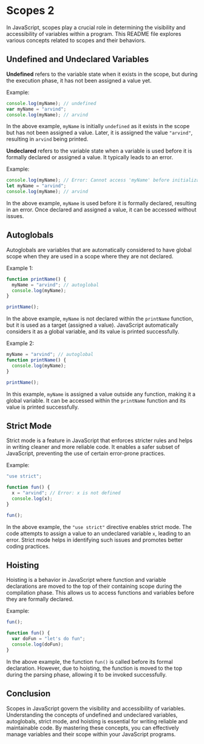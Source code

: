 # Scopes 2

In JavaScript, scopes play a crucial role in determining the visibility and accessibility of variables within a program. This README file explores various concepts related to scopes and their behaviors.

## Undefined and Undeclared Variables

**Undefined** refers to the variable state when it exists in the scope, but during the execution phase, it has not been assigned a value yet.

Example:

```javascript
console.log(myName); // undefined
var myName = "arvind";
console.log(myName); // arvind
```

In the above example, `myName` is initially `undefined` as it exists in the scope but has not been assigned a value. Later, it is assigned the value `"arvind"`, resulting in `arvind` being printed.

**Undeclared** refers to the variable state when a variable is used before it is formally declared or assigned a value. It typically leads to an error.

Example:

```javascript
console.log(myName); // Error: Cannot access 'myName' before initialization
let myName = "arvind";
console.log(myName); // arvind
```

In the above example, `myName` is used before it is formally declared, resulting in an error. Once declared and assigned a value, it can be accessed without issues.

## Autoglobals

Autoglobals are variables that are automatically considered to have global scope when they are used in a scope where they are not declared.

Example 1:

```javascript
function printName() {
  myName = "arvind"; // autoglobal
  console.log(myName);
}

printName();
```

In the above example, `myName` is not declared within the `printName` function, but it is used as a target (assigned a value). JavaScript automatically considers it as a global variable, and its value is printed successfully.

Example 2:

```javascript
myName = "arvind"; // autoglobal
function printName() {
  console.log(myName);
}

printName();
```

In this example, `myName` is assigned a value outside any function, making it a global variable. It can be accessed within the `printName` function and its value is printed successfully.

## Strict Mode

Strict mode is a feature in JavaScript that enforces stricter rules and helps in writing cleaner and more reliable code. It enables a safer subset of JavaScript, preventing the use of certain error-prone practices.

Example:

```javascript
"use strict";

function fun() {
  x = "arvind"; // Error: x is not defined
  console.log(x);
}

fun();
```

In the above example, the `"use strict"` directive enables strict mode. The code attempts to assign a value to an undeclared variable `x`, leading to an error. Strict mode helps in identifying such issues and promotes better coding practices.

## Hoisting

Hoisting is a behavior in JavaScript where function and variable declarations are moved to the top of their containing scope during the compilation phase. This allows us to access functions and variables before they are formally declared.

Example:

```javascript
fun();

function fun() {
  var doFun = "let's do fun";
  console.log(doFun);
}
```

In the above example, the function `fun()` is called before its formal declaration. However, due to hoisting, the function is moved to the top during the parsing phase, allowing it to be invoked successfully.

## Conclusion

Scopes in JavaScript govern the visibility and accessibility of variables. Understanding the concepts of undefined and undeclared variables, autoglobals, strict mode, and hoisting is essential for writing reliable and maintainable code. By mastering these concepts, you can effectively manage variables and their scope within your JavaScript programs.
